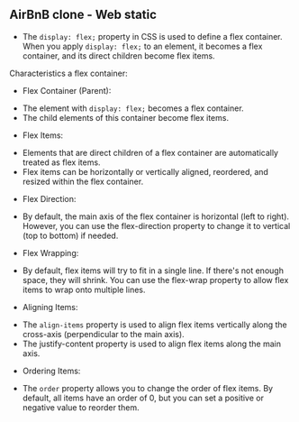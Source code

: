 ## AirBnB clone - Web static

- The `display: flex;` property in CSS is used to define a flex container. When you apply `display: flex;` to an element, it becomes a flex container, and its direct children become flex items.

Characteristics a flex container:

* Flex Container (Parent):

- The element with `display: flex;` becomes a flex container.
- The child elements of this container become flex items.
* Flex Items:

- Elements that are direct children of a flex container are automatically treated as flex items.
- Flex items can be horizontally or vertically aligned, reordered, and resized within the flex container.

* Flex Direction:
- By default, the main axis of the flex container is horizontal (left to right). However, you can use the flex-direction property to change it to vertical (top to bottom) if needed.

* Flex Wrapping:
- By default, flex items will try to fit in a single line. If there's not enough space, they will shrink. You can use the flex-wrap property to allow flex items to wrap onto multiple lines.

* Aligning Items:
- The `align-items` property is used to align flex items vertically along the cross-axis (perpendicular to the main axis).
- The justify-content property is used to align flex items along the main axis.

* Ordering Items:
- The `order` property allows you to change the order of flex items. By default, all items have an order of 0, but you can set a positive or negative value to reorder them.
